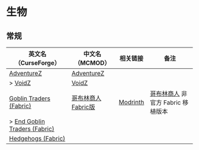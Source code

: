 # 生物

## 常规

| 英文名（CurseForge）                                                                                    | 中文名（MCMOD）                                            | 相关链接                                                   | 备注                                                                      |
| ------------------------------------------------------------------------------------------------------- | ---------------------------------------------------------- | ---------------------------------------------------------- | ------------------------------------------------------------------------- |
| [AdventureZ](https://www.curseforge.com/minecraft/mc-mods/adventurez)                                   | [AdventureZ](https://www.mcmod.cn/class/5052.html)         |                                                            |                                                                           |
| > [VoidZ](https://www.curseforge.com/minecraft/mc-mods/voidz)                                           | [VoidZ](https://www.mcmod.cn/class/5059.html)              |                                                            |                                                                           |
| [Goblin Traders (Fabric)](https://www.curseforge.com/minecraft/mc-mods/goblin-traders-fabric)           | [哥布林商人Fabric版](https://www.mcmod.cn/class/4955.html) | [Modrinth](https://modrinth.com/mod/goblin-traders-fabric) | [哥布林商人](https://www.mcmod.cn/class/2353.html) 非官方 Fabric 移植版本 |
| > [End Goblin Traders (Fabric)](https://www.curseforge.com/minecraft/mc-mods/end-goblin-traders-fabric) |                                                            |                                                            |                                                                           |
| [Hedgehogs (Fabric)](https://www.curseforge.com/minecraft/mc-mods/hedgehogs-fabric)                     |                                                            |                                                            |                                                                           |
